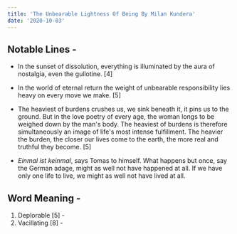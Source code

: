 ```yaml
---
title: 'The Unbearable Lightness Of Being By Milan Kundera'
date: '2020-10-03'
---
```


## Notable Lines -

- In the sunset of dissolution, everything is illuminated by the aura of nostalgia, even the gullotine. [4]

- In the world of eternal return the weight of unbearable responsibility lies heavy on every move we make. [5] 

- The heaviest of burdens crushes us, we sink beneath it, it pins us to the ground. But in the love poetry of every age, the woman longs to be weighed down by the man's body. The heaviest of burdens is therefore simultaneously an image of life's most intense fulfillment. The heavier the burden, the closer our lives come to the earth, the more real and truthful they become. [5]

- *Einmal ist keinmal*, says Tomas to himself. What happens but once, say the German adage, might as well not have happened at all. If we have only one life to live, we might as well not have lived at all.


## Word Meaning -
1. Deplorable [5] - 
2. Vacillating [8] -
